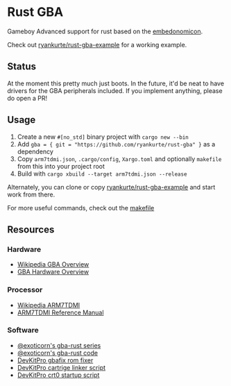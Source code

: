 # Rust GBA

Gameboy Advanced support for rust based on the [embedonomicon](https://japaric.github.io/embedonomicon/).

Check out [ryankurte/rust-gba-example](https://github.com/ryankurte/rust-gba-example) for a working example.

## Status

At the moment this pretty much just boots. In the future, it'd be neat to have drivers for the GBA peripherals included. If you implement anything, please do open a PR!

## Usage

1. Create a new `#[no_std]` binary project with `cargo new --bin`
2. Add `gba = { git = "https://github.com/ryankurte/rust-gba" }` as a dependency
3. Copy `arm7tdmi.json`, `.cargo/config`, `Xargo.toml` and optionally `makefile` from this into your project root
4. Build with `cargo xbuild --target arm7tdmi.json --release`

Alternately, you can clone or copy [ryankurte/rust-gba-example](https://github.com/ryankurte/rust-gba-example) and start work from there.

For more useful commands, check out the [makefile](https://github.com/ryankurte/rust-gba/blob/master/makefile)


## Resources

### Hardware
- [Wikipedia GBA Overview](https://en.wikipedia.org/wiki/Game_Boy_Advance)
- [GBA Hardware Overview](https://www.coranac.com/tonc/text/hardware.htm)

### Processor
- [Wikipedia ARM7TDMI](https://en.wikipedia.org/wiki/ARM7#ARM7TDMI)
- [ARM7TDMI Reference Manual](http://infocenter.arm.com/help/topic/com.arm.doc.ddi0210c/DDI0210B.pdf)

### Software
- [@exoticorn's gba-rust series](https://csclub.uwaterloo.ca/~tbelaire/blog/posts/gba-rust-1.html)
- [@exoticorn's gba-rust code](https://github.com/exoticorn/gba-rust)
- [DevKitPro gbafix rom fixer](https://github.com/devkitPro/gba-tools/blob/master/src/gbafix.c)
- [DevKitPro cartrige linker script](https://github.com/devkitPro/buildscripts/blob/master/dkarm-eabi/crtls/gba_cart.ld)
- [DevKitPro crt0 startup script](https://github.com/devkitPro/buildscripts/blob/master/dkarm-eabi/crtls/gba_crt0.s)




